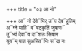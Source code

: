 +++
title = "०३ आ नो"

+++
आ᳓ नो देवे᳓भिर् उ᳓प देव᳓हूतिम्  
अ᳓ग्ने याहि᳓ व᳓षट्कृतिं जुषाणः᳓  
तु᳓भ्यं देवा᳓य दा᳓शतः सियाम  
यूय᳓म् पात सुअस्ति᳓भिः स᳓दा नः